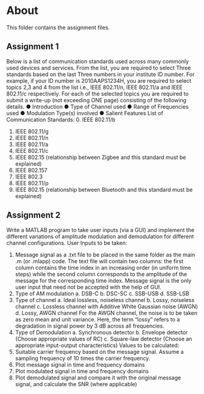 # About
This folder contains the assignment files.

## Assignment 1 
Below is a list of communication standards used across many commonly used devices and services. From the list, you are required to select Three standards based on the last Three numbers in your institute ID
number. For example, if your ID number is 2010AAPS1234H, you are required to select topics 2,3 and 4 from the list i.e., IEEE 802.11/n, IEEE 802.11/a and IEEE 802.11/c respectively.
For each of the selected topics you are required to submit a write-up (not exceeding ONE page) consisting of the following details.
● Introduction
● Type of Channel used
● Range of Frequencies used
● Modulation Type(s) involved
● Salient Features
List of Communication Standards:
0. IEEE 802.11/b
1. IEEE 802.11/g
2. IEEE 802.11/n
3. IEEE 802.11/a
4. IEEE 802.11/c
5. IEEE 802.15 (relationship between Zigbee and this standard must be explained)
6. IEEE 802.157
7. IEEE 802.3
8. IEEE 802.11/p
9. IEEE 802.15 (relationship between Bluetooth and this standard must be explained)

## Assignment 2
Write a MATLAB program to take user inputs (via a GUI) and implement the different
variations of amplitude modulation and demodulation for different channel configurations.
User Inputs to be taken:
1. Message signal as a .txt file to be placed in the same folder as the main .m (or .mlapp)
code. The text file will contain two columns: the first column contains the time index in an
increasing order (in uniform time steps) while the second column corresponds to the
amplitude of the message for the corresponding time index. Message signal is the only user
input that need not be accepted with the help of GUI.
2. Type of AM modulation
a. DSB-C
b. DSC-SC
c. SSB-USB
d. SSB-LSB
3. Type of channel
a. Ideal lossless, noiseless channel
b. Lossy, noiseless channel
c. Lossless channel with Additive White Gaussian noise (AWGN)
d. Lossy, AWGN channel
For the AWGN channel, the noise is to be taken as zero mean and unit variance. Here,
the term “lossy” refers to a degradation in signal power by 3 dB across all frequencies.
4. Type of Demodulation
a. Synchronous detector
b. Envelope detector (Choose appropriate values of RC)
c. Square-law detector (Choose an appropriate input-output characteristics)
Values to be calculated:
1. Suitable carrier frequency based on the message signal. Assume a sampling
frequency of 10 times the carrier frequency.
2. Plot message signal in time and frequency domains
3. Plot modulated signal in time and frequency domains
4. Plot demodulated signal and compare it with the original message signal, and
calculate the SNR (where applicable)
